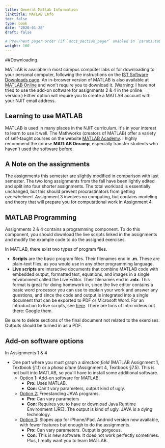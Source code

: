 ```yaml
---
title: General Matlab Information
linktitle: MATLAB Info
toc: false
type: book
date: "2020-01-28"
draft: false

# Prev/next pager order (if `docs_section_pager` enabled in `params.toml`)
weight: 100
---
```


##Downloading

MATLAB is available in most campus computer labs or for downloading to your personal computer, following the instructions on the [IST Software Downloads page](https://ist.njit.edu/software-available-download#m). An in-broswer version of MATLAB is also available at [MATLAB Online](https://matlab.mathworks.com) and won't require you to download it. (Warning: I have not tried to use the add-on software for assignments 2 & 4 in the online version.) Either option will require you to create a MATLAB account with your NJIT email address.

## Learning to use MATLAB

MATLAB is used in many places in the NJIT curriculum. It's in your interest to learn to use it well. The Mathworks (creators of MATLAB) offer a variety of self-taught courses on the website [MATLAB Academy](https://matlabacademy.mathworks.com). I highly recommend the course __MATLAB Onramp__, especially transfer students who haven't used the software before.

## A Note on the assignments

The assignments this semester are slightly modified in comparison with last semester. The two long assignments from the fall have been lightly edited and split into four shorter assignments. The total workload is essentially unchanged, but this should prevent procrastinators from getting overwhelmed. Assignment 3 involves no computing, but contains modeling and theory that will prepare you for computational work in Assignment 4.

## MATLAB Programming

Assignments 2 & 4 contains a programming component. To do this component, you should download the live scripts linked in the assignments and modify the example code to do the assigned exercises. 

In MATLAB, there exist two types of program files. 

* __Scripts__ are the basic program files. Their filenames end in __.m__. These are plain-text files, as you would use in any other programming language. 
* **Live scripts** are interactive documents that combine MATLAB code with embedded output, formatted text, equations, and images in a single environment called the Live Editor. Their filenames end in **.mlx**. This format is great for doing homework in, since the live editor contains a basic word processor you can use to explain your work and answer any questions, and since the code and output is integrated into a single document that can be exported to PDF or Microsoft Word. For an introduction to live scripts, see [here](https://www.mathworks.com/help/matlab/matlab_prog/what-is-a-live-script-or-function.html). There are tons of intro videos out there: Google them.

Be sure to delete sections of the final document not related to the exercises. Outputs should be turned in as a PDF.

## Add-on software options

In Assignments 1 & 4

* One part where you must graph a *direction field* (MATLAB Assignment 1, Textbook §1.1) or a *phase plane* (Assignment 4, Textbook §7.5). This is not built into MATLAB, so you'll have to install some additional software.
  * [Option 1:](option1) Add-on software for MATLAB.
     * __Pro:__ Uses MATLAB.
     * __Con:__ Can't vary parameters, output kind of ugly.
  * [Option 2:](option2) Freestanding JAVA programs.
     * __Pro:__ Can vary parameters
     * __Con:__ Requires you to have or download Java Runtime Environment (JRE). The output is kind of ugly. JAVA is a dying technology.
  * [Option 3](option3): Slopes app for iPhone/iPad. Android version now available, with fewer features but enough to do the assignments.
     * __Pro:__ Can vary parameters. Output is gorgeous.
     * __Con:__ This is new software. It does not work perfectly sometimes. Plus, I really want you to learn MATLAB.